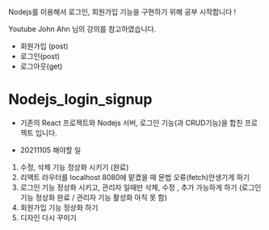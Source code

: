 Nodejs를 이용해서 로그인, 회원가입 기능을 구현하기 위해 공부 시작합니다 !

Youtube John Ahn 님의 강의를 참고하였습니다.

- 회원가입 (post)
- 로그인(post)
- 로그아웃(get)
# Nodejs_login_signup


- 기존의 React 프로젝트와 Nodejs 서버, 로그인 기능(과 CRUD기능)을 합친 프로젝트 입니다.

- 20211105 해야할 일
1. 수정, 삭제 기능 정상화 시키기 (완료)
2. 리액트 라우터를 localhost 8080에 맡겼을 때 문법 오류(fetch)안생기게 하기 
3. 로그인 기능 정상화 시키고, 관리자 일때만 삭제, 수정 , 추가 가능하게 하기 
(로그인 기능 정상화 완료 / 관리자 기능 활성화 아직 못 함)
4. 회원가입 기능 정상화 하기
5. 디자인 다시 꾸미기

